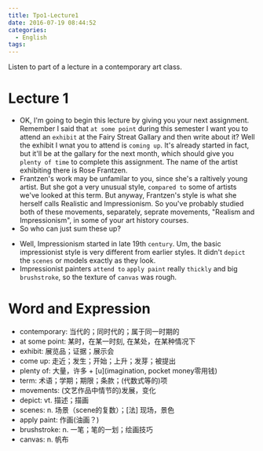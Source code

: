 ```yaml
---
title: Tpo1-Lecture1
date: 2016-07-19 08:44:52
categories:
  - English
tags:
---
```


Listen to part of a lecture in a contemporary art class.

<!--more-->

# Lecture 1
* OK, I'm going to begin this lecture by giving you your next assignment. Remember I said that `at some point` during this semester I want you to attend an `exhibit` at the Fairy Streat Gallary and then write about it? Well the exhibit I wnat you to attend is `coming up`. It's already started in fact, but it'll be at the gallary for the next month, which should give you `plenty of time` to complete this assignment. The name of the artist exhibiting there is Rose Frantzen.
* Frantzen's work may be unfamilar to you, since she's a raltively young artist. But she got a very unusual style, `compared to` some of artists we've looked at this term. But anyway, Frantzen's style is what she herself calls Realistic and Impressionism. So you've probably studied both of these movements, separately, seprate movements, "Realism and Impressionism", in some of your art history courses.
* So who can just sum these up?
- Well, Impressionism started in late 19th `century`. Um, the basic impressionist style is very different from earlier styles. It didn't `depict` the `scenes` or models exactly as they look.
- Impressionist painters `attend to` `apply paint` really `thickly` and big `brushstroke`, so the texture of `canvas` was rough.














# Word and Expression
* contemporary: 当代的；同时代的；属于同一时期的
* at some point: 某时，在某一时刻, 在某处，在某种情况下
* exhibit: 展览品；证据；展示会
* come up: 走近；发生；开始；上升；发芽；被提出
* plenty of: 大量，许多 + [u](imagination, pocket money零用钱)
* term: 术语；学期；期限；条款；(代数式等的)项
* movements: (文艺作品中情节的)发展，变化
* depict: vt. 描述；描画
* scenes: n. 场景（scene的复数）；[法] 现场，景色
* apply paint: 作画(油画？)
* brushstroke: n. 一笔；笔的一划；绘画技巧
* canvas: n. 帆布
